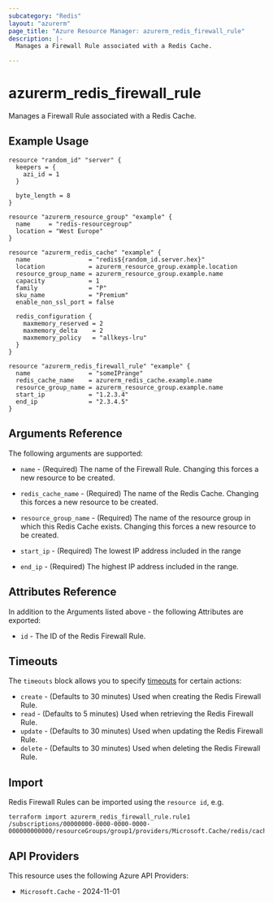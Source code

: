 ```yaml
---
subcategory: "Redis"
layout: "azurerm"
page_title: "Azure Resource Manager: azurerm_redis_firewall_rule"
description: |-
  Manages a Firewall Rule associated with a Redis Cache.

---
```


# azurerm_redis_firewall_rule

Manages a Firewall Rule associated with a Redis Cache.

## Example Usage

```hcl
resource "random_id" "server" {
  keepers = {
    azi_id = 1
  }

  byte_length = 8
}

resource "azurerm_resource_group" "example" {
  name     = "redis-resourcegroup"
  location = "West Europe"
}

resource "azurerm_redis_cache" "example" {
  name                = "redis${random_id.server.hex}"
  location            = azurerm_resource_group.example.location
  resource_group_name = azurerm_resource_group.example.name
  capacity            = 1
  family              = "P"
  sku_name            = "Premium"
  enable_non_ssl_port = false

  redis_configuration {
    maxmemory_reserved = 2
    maxmemory_delta    = 2
    maxmemory_policy   = "allkeys-lru"
  }
}

resource "azurerm_redis_firewall_rule" "example" {
  name                = "someIPrange"
  redis_cache_name    = azurerm_redis_cache.example.name
  resource_group_name = azurerm_resource_group.example.name
  start_ip            = "1.2.3.4"
  end_ip              = "2.3.4.5"
}
```

## Arguments Reference

The following arguments are supported:

* `name` - (Required) The name of the Firewall Rule. Changing this forces a new resource to be created.

* `redis_cache_name` - (Required) The name of the Redis Cache. Changing this forces a new resource to be created.

* `resource_group_name` - (Required) The name of the resource group in which this Redis Cache exists. Changing this forces a new resource to be created.

* `start_ip` - (Required) The lowest IP address included in the range

* `end_ip` - (Required) The highest IP address included in the range.

## Attributes Reference

In addition to the Arguments listed above - the following Attributes are exported:

* `id` - The ID of the Redis Firewall Rule.

## Timeouts

 The `timeouts` block allows you to specify [timeouts](https://developer.hashicorp.com/terraform/language/resources/configure#define-operation-timeouts) for certain actions:

* `create` - (Defaults to 30 minutes) Used when creating the Redis Firewall Rule.
* `read` - (Defaults to 5 minutes) Used when retrieving the Redis Firewall Rule.
* `update` - (Defaults to 30 minutes) Used when updating the Redis Firewall Rule.
* `delete` - (Defaults to 30 minutes) Used when deleting the Redis Firewall Rule.

## Import

Redis Firewall Rules can be imported using the `resource id`, e.g.

```shell
terraform import azurerm_redis_firewall_rule.rule1 /subscriptions/00000000-0000-0000-0000-000000000000/resourceGroups/group1/providers/Microsoft.Cache/redis/cache1/firewallRules/rule1
```

## API Providers
<!-- This section is generated, changes will be overwritten -->
This resource uses the following Azure API Providers:

* `Microsoft.Cache` - 2024-11-01
